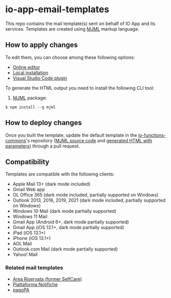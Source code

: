 # io-app-email-templates

This repo contains the mail template(s) sent on behalf of IO App and its services. Templates are created using [MJML](https://mjml.io/) markup language.

## How to apply changes

To edit them, you can choose among these following options:

- [Online editor](https://mjml.io/try-it-live)
- [Local installation](https://mjml.io/download)
- [Visual Studio Code plugin](https://marketplace.visualstudio.com/items?itemName=mjmlio.vscode-mjml)

To generate the HTML output you need to install the following CLI tool:

1. [MJML](https://github.com/keithamus/hbs-cli) package:

```shell
$ npm install --g mjml
```

## How to deploy changes

Once you built the template, update the default template in the [io-functions-commons](https://github.com/pagopa/io-functions-commons)'s repository ([MJML source code](https://github.com/pagopa/io-functions-commons/tree/master/templates) and [generated HTML with parameters](https://github.com/pagopa/io-functions-commons/blob/master/src/templates/html/default.ts)) through a pull request.

## Compatibility

Templates are compatible with the following clients:

- Apple Mail 13+ (dark mode included)
- Gmail Web app
- OL Office 365 (dark mode included, partially supported on Windows)
- Outlook 2013, 2016, 2019, 2021 (dark mode included, partially supported on Windows)
- Windows 10 Mail (dark mode partially supported)
- Windows 11 Mail
- Gmail App (Android 6+, dark mode partially supported)
- Gmail App (iOS 13.1+, dark mode partially supported)
- iPad (iOS 13.1+)
- iPhone (iOS 13.1+)
- AOL Mail
- Outlook.com Mail (dark mode partially supported)
- Yahoo! Mail

### Related mail templates

- [Area Riservata (former SelfCare)](https://github.com/pagopa/selfcare-email-templates)
- [Piattaforma Notifiche](https://github.com/pagopa/pn-email-templates)
- [pagoPA](https://github.com/pagopa/pagopa-email-templates)

